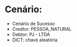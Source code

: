 # Cenário: 
 
 - Cenário de Sucesso
 - Credtor: PESSOA_NATURAL
 - Debtor: PJ - LTDA
 - DICT: chave aleatória

